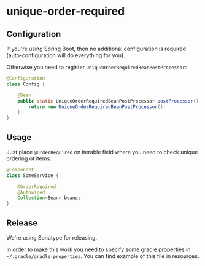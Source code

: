 # unique-order-required

## Configuration

If you're using Spring Boot, then no additional configuration is required (auto-configuration will do everything for you).

Otherwise you need to register `UniqueOrderRequiredBeanPostProcessor`:

```java
@Configuration
class Config {

    @Bean
    public static UniqueOrderRequiredBeanPostProcessor postProcessor() {
        return new UniqueOrderRequiredBeanPostProcessor();
    }
}
```

## Usage

Just place `@OrderRequired` on iterable field where you need to check unique ordering of items:

```java
@Component
class SomeService {

    @OrderRequired
    @Autowired
    Collection<Bean> beans;
}
```

## Release

We're using Sonatype for releasing.

In order to make this work you need to specify some gradle properties in `~/.gradle/gradle.properties`.
You can find example of this file in resources.